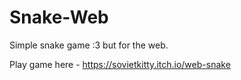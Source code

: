 # Snake-Web
Simple snake game :3 but for the web. 

Play game here - https://sovietkitty.itch.io/web-snake